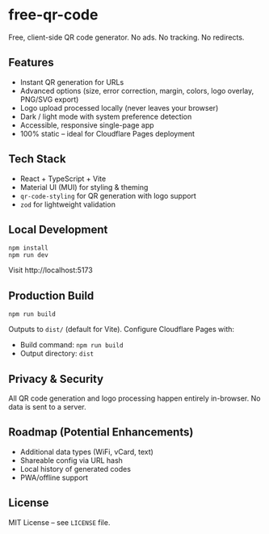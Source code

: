 # free-qr-code

Free, client-side QR code generator. No ads. No tracking. No redirects.

## Features

- Instant QR generation for URLs
- Advanced options (size, error correction, margin, colors, logo overlay, PNG/SVG export)
- Logo upload processed locally (never leaves your browser)
- Dark / light mode with system preference detection
- Accessible, responsive single-page app
- 100% static – ideal for Cloudflare Pages deployment

## Tech Stack

- React + TypeScript + Vite
- Material UI (MUI) for styling & theming
- `qr-code-styling` for QR generation with logo support
- `zod` for lightweight validation

## Local Development

```
npm install
npm run dev
```

Visit http://localhost:5173

## Production Build

```
npm run build
```

Outputs to `dist/` (default for Vite). Configure Cloudflare Pages with:

- Build command: `npm run build`
- Output directory: `dist`

## Privacy & Security

All QR code generation and logo processing happen entirely in-browser. No data is sent to a server.

## Roadmap (Potential Enhancements)

- Additional data types (WiFi, vCard, text)
- Shareable config via URL hash
- Local history of generated codes
- PWA/offline support

## License

MIT License – see `LICENSE` file.
